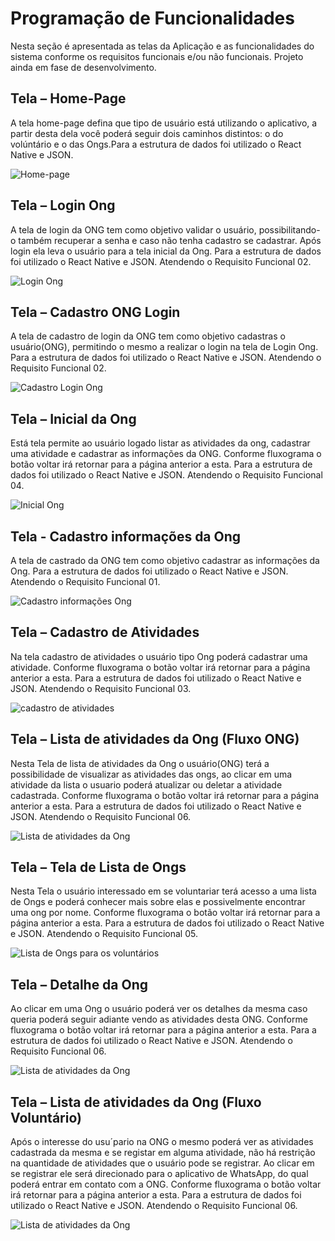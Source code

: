 # Programação de Funcionalidades

Nesta seção é apresentada as telas da Aplicação e as funcionalidades do sistema conforme os requisitos funcionais e/ou não funcionais. Projeto ainda em fase de desenvolvimento.


## Tela – Home-Page

A tela home-page defina que tipo de usuário está utilizando o aplicativo, a partir desta dela você poderá seguir dois caminhos distintos: o do volúntário e o das Ongs.Para a estrutura de dados foi utilizado o React Native e JSON.

![Home-page](img/TelaHome.png)


## Tela – Login Ong 

A tela de login da ONG tem como objetivo validar o usuário, possibilitando-o também recuperar a senha e caso não tenha cadastro se cadastrar. Após login ela leva o usuário para a tela inicial da Ong. Para a estrutura de dados foi utilizado o React Native e JSON. Atendendo o Requisito Funcional 02.

![Login Ong](img/FuncCadOng.png)


## Tela – Cadastro ONG Login 

A tela de cadastro de login da ONG tem como objetivo cadastras o usuário(ONG), permitindo o mesmo a realizar o login na tela de Login Ong. Para a estrutura de dados foi utilizado o React Native e JSON. Atendendo o Requisito Funcional 02.

![Cadastro Login Ong](img/OngCadLogin.png)


## Tela – Inicial da Ong 

Está tela permite ao usuário logado listar as atividades da ong, cadastrar uma atividade e cadastrar as informações da ONG. Conforme fluxograma o botão voltar irá retornar para a página anterior a esta. Para a estrutura de dados foi utilizado o React Native e JSON. Atendendo o Requisito Funcional 04.

![Inicial Ong](img/TelaInicialONG.png)


## Tela - Cadastro informações da Ong

A tela de castrado da ONG tem como objetivo cadastrar as informações da Ong. Para a estrutura de dados foi utilizado o React Native e JSON. Atendendo o Requisito Funcional 01.

![Cadastro informações Ong](img/CadInfoONG.png)


## Tela – Cadastro de Atividades 

Na tela cadastro de atividades o usuário tipo Ong poderá cadastrar uma atividade. Conforme fluxograma o botão voltar irá retornar para a página anterior a esta. Para a estrutura de dados foi utilizado o React Native e JSON. Atendendo o Requisito Funcional 03.

![cadastro de atividades](img/CadastrarAtv.png)


## Tela – Lista de atividades da Ong (Fluxo ONG)

Nesta Tela de lista de atividades da Ong o usuário(ONG) terá a possibilidade de visualizar as atividades das ongs, ao clicar em uma atividade da lista o usuario poderá atualizar ou deletar a atividade cadastrada. Conforme fluxograma o botão voltar irá retornar para a página anterior a esta. Para a estrutura de dados foi utilizado o React Native e JSON. Atendendo o Requisito Funcional 06.

![Lista de atividades da Ong](img/ListarAtv.png)


## Tela – Tela de Lista de Ongs 

Nesta Tela o usuário interessado em se voluntariar terá acesso a uma lista de Ongs e poderá conhecer mais sobre elas e possivelmente encontrar uma ong por nome. Conforme fluxograma o botão voltar irá retornar para a página anterior a esta. Para a estrutura de dados foi utilizado o React Native e JSON. Atendendo o Requisito Funcional 05.

![Lista de Ongs para os voluntários](img/ListaVoluntarios.png)


## Tela – Detalhe da Ong 
Ao clicar em uma Ong o usuário poderá ver os detalhes da mesma caso queria poderá seguir adiante vendo as atividades desta ONG. Conforme fluxograma o botão voltar irá retornar para a página anterior a esta. Para a estrutura de dados foi utilizado o React Native e JSON. Atendendo o Requisito Funcional 06.

![Lista de atividades da Ong](img/DetalheONG1.png)


## Tela – Lista de atividades da Ong (Fluxo Voluntário)
Após o interesse do usu´pario na ONG o mesmo poderá ver as atividades cadastrada da mesma e se registar em alguma atividade, não há restrição na quantidade de atividades que o usuário pode se registrar. Ao clicar em se registrar ele será direcionado para o aplicativo de WhatsApp, do qual poderá entrar em contato com a ONG. Conforme fluxograma o botão voltar irá retornar para a página anterior a esta. Para a estrutura de dados foi utilizado o React Native e JSON. Atendendo o Requisito Funcional 06.

![Lista de atividades da Ong](img/FuncListaAtividades.png)

